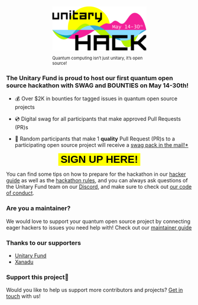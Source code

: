 <figure>
<img style="max-width: 60%;
        height: auto; margin: auto;
  display: block;" src="./assets/logo-date.png" alt="New York" />
<figcaption style="max-width: 60%;
        height: auto; margin: auto;
  display: block;font-size:.8em">
<br>Quantum computing isn’t just unitary, it’s open source!
</figcaption>
</figure>

### The Unitary Fund is proud to host our first quantum open source hackathon with SWAG and BOUNTIES on **May 14-30th**!

- 💰 Over $2K in bounties for tagged issues in quantum open source projects

- 💿 Digital swag for all participants that make approved Pull Requests (PR)s

- 🎁 Random participants that make 1 **quality** Pull Request (PR)s to a participating open source project will receive a [swag pack in the mail!*](./rules.md)

<button style="max-width: 60%;height: auto; margin: auto;display: block;background-color:#ffff00;border-width:0em;font:'Lucida Console', monospace, !default;font-size:2em;" type="button" onclick="location='https://unitaryfund.typeform.com/to/pM7KykBL'"><b>SIGN UP HERE!</b></button>

You can find some tips on how to prepare for the hackathon in our [hacker guide](./hacker-guide.md) as well as the [hackathon rules](./rules.md), and you can always ask questions of the Unitary Fund team on our [Discord](https://discord.unitary.fund), and make sure to check out [our code of conduct](CODE_OF_CONDUCT.md).
### Are you a maintainer?

We would love to support your quantum open source project by connecting eager hackers to issues you need help with!
Check out our [maintainer guide](./maintainer-guide.md)

### Thanks to our supporters

- [Unitary Fund](https://unitary.fund/)
- [Xanadu](https://xanadu.ai/)

### Support this project🙏

Would you like to help us support more contributors and projects? [Get in touch](mailto:info@unitary.fund?subject=[UnitaryHack]%20Supporting%20You) with us!
